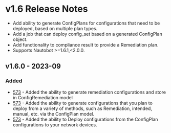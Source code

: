 # v1.6 Release Notes

- Add ability to generate ConfigPlans for configurations that need to be deployed, based on multiple plan types.
- Add a job that can deploy config_set based on a generated ConfigPlan object.
- Add functionality to compliance result to provide a Remediation plan.
- Supports Nautobot >=1.6.1,<2.0.0.

## v1.6.0 - 2023-09

### Added

- [573](https://github.com/nautobot/nautobot-plugin-golden-config/pull/573) - Added the ability to generate remediation configurations and store in ConfigRemediation model
- [573](https://github.com/nautobot/nautobot-plugin-golden-config/pull/573) - Added the ability to generate configurations that you plan to deploy from a variety of methods, such as Remediation, intended, manual, etc. via the ConfigPlan model.
- [573](https://github.com/nautobot/nautobot-plugin-golden-config/pull/573) - Added the ability to Deploy configurations from the ConfigPlan configurations to your network devices.
